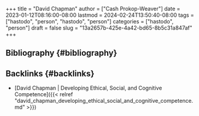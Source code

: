 +++
title = "David Chapman"
author = ["Cash Prokop-Weaver"]
date = 2023-01-12T08:16:00-08:00
lastmod = 2024-02-24T13:50:40-08:00
tags = ["hastodo", "person", "hastodo", "person"]
categories = ["hastodo", "person"]
draft = false
slug = "13a2657b-425e-4a42-bd65-8b5c31a847af"
+++

## Bibliography {#bibliography}

<style>.csl-entry{text-indent: -1.5em; margin-left: 1.5em;}</style><div class="csl-bib-body">
</div>


## Backlinks {#backlinks}

-   [David Chapman | Developing Ethical, Social, and Cognitive Competence]({{< relref "david_chapman_developing_ethical_social_and_cognitive_competence.md" >}})
